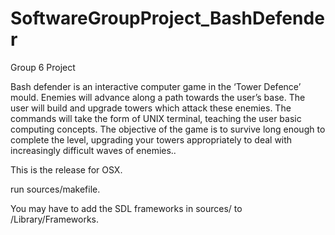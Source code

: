 # SoftwareGroupProject_BashDefender
Group 6 Project

Bash defender is an interactive computer game in the ‘Tower Defence’ mould. 
Enemies will advance along a path towards the user’s base. The user will build 
and upgrade towers which attack these enemies. The commands will take the form 
of UNIX terminal, teaching the user basic computing concepts. The objective of 
the game is to survive long enough to complete the level, upgrading your towers
appropriately to deal with increasingly difficult waves of enemies.. 

This is the release for OSX. 

run sources/makefile. 

You may have to add the SDL frameworks in sources/ to /Library/Frameworks.


